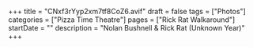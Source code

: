 +++
title = "CNxf3rYyp2xm7tf8CoZ6.avif"
draft = false
tags = ["Photos"]
categories = ["Pizza Time Theatre"]
pages = ["Rick Rat Walkaround"]
startDate = ""
description = "Nolan Bushnell & Rick Rat (Unknown Year)"
+++
